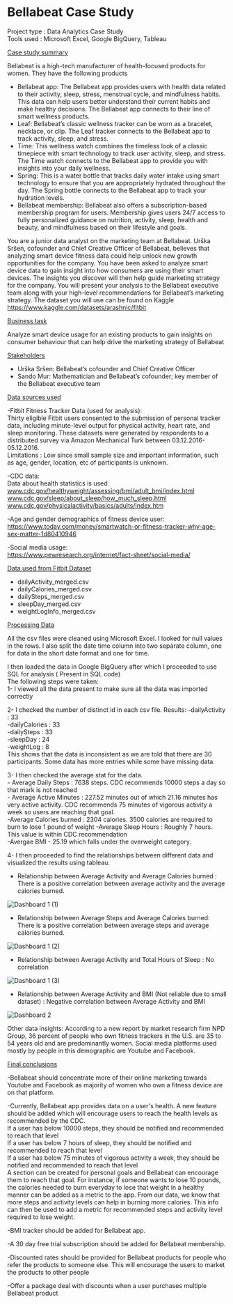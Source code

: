 # Bellabeat Case Study

Project type : Data Analytics Case Study   
Tools used : Microsoft Excel, Google BigQuery, Tableau

<ins>Case study summary</ins> 

Bellabeat is a high-tech manufacturer of health-focused products for women. They have the following products
- Bellabeat app: The Bellabeat app provides users with health data related to their activity, sleep, stress,
menstrual cycle, and mindfulness habits. This data can help users better understand their current habits and
make healthy decisions. The Bellabeat app connects to their line of smart wellness products.
- Leaf: Bellabeat’s classic wellness tracker can be worn as a bracelet, necklace, or clip. The Leaf tracker connects
to the Bellabeat app to track activity, sleep, and stress.
- Time: This wellness watch combines the timeless look of a classic timepiece with smart technology to track user
activity, sleep, and stress. The Time watch connects to the Bellabeat app to provide you with insights into your
daily wellness.
- Spring: This is a water bottle that tracks daily water intake using smart technology to ensure that you are
appropriately hydrated throughout the day. The Spring bottle connects to the Bellabeat app to track your
hydration levels.
- Bellabeat membership: Bellabeat also offers a subscription-based membership program for users.
Membership gives users 24/7 access to fully personalized guidance on nutrition, activity, sleep, health and
beauty, and mindfulness based on their lifestyle and goals.

You are a junior data analyst on the marketing team at Bellabeat. Urška Sršen, cofounder and Chief Creative Officer of Bellabeat, believes that analyzing smart
device fitness data could help unlock new growth opportunities for the company. You have been asked to analyze smart device data to gain insight into how consumers are using their smart devices. The insights you discover will then help guide marketing strategy for the company. You will present your analysis to the Bellabeat executive team along with your high-level recommendations for Bellabeat’s marketing strategy. The dataset you will use can be found on Kaggle https://www.kaggle.com/datasets/arashnic/fitbit

<ins>Business task</ins>

Analyze smart device usage for an existing products to gain insights on consumer behaviour that can help drive the marketing strategy of Bellabeat

<ins>Stakeholders</ins>

- Urška Sršen: Bellabeat’s cofounder and Chief Creative Officer
- Sando Mur: Mathematician and Bellabeat’s cofounder; key member of the Bellabeat executive team

<ins>Data sources used</ins>

-Fitbit Fitness Tracker Data (used for analysis):     
Thirty eligible Fitbit users consented to the submission of personal tracker data, including minute-level output for physical activity, heart rate, and sleep monitoring. These datasets were generated by respondents to a distributed survey via Amazon Mechanical Turk between 03.12.2016-05.12.2016.  
Limitations : Low since small sample size and important information, such as age, gender, location, etc of participants is unknown. 

-CDC data:       
Data about health statistics is used
www.cdc.gov/healthyweight/assessing/bmi/adult_bmi/index.html
www.cdc.gov/sleep/about_sleep/how_much_sleep.html
www.cdc.gov/physicalactivity/basics/adults/index.htm

-Age and gender demographics of fitness device user:     
https://www.today.com/money/smartwatch-or-fitness-tracker-why-age-sex-matter-1d80410946

-Social media usage:     
https://www.pewresearch.org/internet/fact-sheet/social-media/

<ins>Data used from Fitbit Dataset</ins>

- dailyActivity_merged.csv
- dailyCalories_merged.csv
- dailySteps_merged.csv
- sleepDay_merged.csv
- weightLogInfo_merged.csv

<ins>Processing Data</ins>

All the csv files were cleaned using Microsoft Excel. I looked for null values in the rows. I also split the date time column into two separate column, one for data in the short date format and one for time.

I then loaded the data in Google BigQuery after which I proceeded to use SQL for analysis ( Present in SQL code)   
The following steps were taken:    
1- I viewed all the data present to make sure all the data was imported correctly   

2- I checked the number of distinct id in each csv file. Results:
       -dailyActivity : 33      
       -dailyCalories : 33        
       -dailySteps : 33       
       -sleepDay : 24      
       -weightLog : 8         
This shows that the data is inconsistent as we are told that there are 30 participants. Some data has more entries while some have missing data.    

3- I then checked the average stat for the data.      
       - Average Daily Steps : 7638 steps. CDC recommends 10000 steps a day so that mark is not reached          
       - Average Active Minutes : 227.52 minutes out of which 21.16 minutes has very active activity. CDC recommends 75 minutes of vigorous activity a week so users                                   are reaching that goal.       
       -Average Calories burned : 2304 calories. 3500 calories are required to burn to lose 1 pound of weight 
       -Average Sleep Hours : Roughly 7 hours. This value is within CDC recommendation      
       -Avergae BMI - 25.19 which falls under the overweight category.    

4- I then proceeded to find the relationships between different data and visualized the results using tableau.           
- Relationship between Average Activity and Average Calories burned : There is a positive correlation between average activity and the average calories burned.
       
![Dashboard 1 (1)](https://user-images.githubusercontent.com/101150323/196565554-42679b84-008a-4934-9d8e-c062a8aa3da7.png)
       
      
      
      
- Relationship between Average Steps and Average Calories burned: There is a positive correlation between average steps and average calories burned.
       
![Dashboard 1 (2)](https://user-images.githubusercontent.com/101150323/196565882-f104e9da-fcd2-46c2-9d87-1cfd08396213.png)



- Relationship between Average Activity and Total Hours of Sleep : No correlation

![Dashboard 1 (3)](https://user-images.githubusercontent.com/101150323/196566117-804bd7b7-828e-4d20-a094-60f4a4c5135c.png)



- Relationship between Average Activity and BMI (Not reliable due to small dataset) : Negative correlation between Average Activity and BMI

![Dashboard 2](https://user-images.githubusercontent.com/101150323/196566223-d34cf83a-a4e0-4d52-b12f-1e8b0f4421a3.png)



Other data insights: According to a new report by market research firm NPD Group, 36 percent of people who own fitness trackers in the U.S. are 35 to 54 years old and are predominantly women. Social media platforms used mostly by people in this demographic are Youtube and Facebook. 


<ins>Final conclusions</ins>

-Bellabeat should concentrate more of their online marketing towards Youtube and Facebook as majority of women who own a fitness device are on that platform.  

-Currently, Bellabeat app provides data on a user's health. A new feature should be added which will encourage users to reach the health levels as recommended by the CDC.        
If a user has below 10000 steps, they should be notified and recommended to reach that level           
If a user has below 7 hours of sleep, they should be notified and recommended to reach that level                         
If a user has below 75 minutes of vigorous activity a week, they should be notified and recommended to reach that level           
A section can be created for personal goals and Bellabeat can encourage them to reach that goal. For instance, if someone wants to lose 10 pounds, the calories needed to burn everyday to lose that weight in a healthy manner can be added as a metric to the app. From our data, we know that more steps and activity levels can help in burning more calories. This info can then be used to add a metric for recommended steps and activity level required to lose weight.       

-BMI tracker should be added for Bellabeat app.        

-A 30 day free trial subscription should be added for Bellabeat membership.  

-Discounted rates should be provided for Bellabeat products for people who refer the products to someone else. This will encourage the users to market the products to other people    

-Offer a package deal with discounts when a user purchases multiple Bellabeat product



